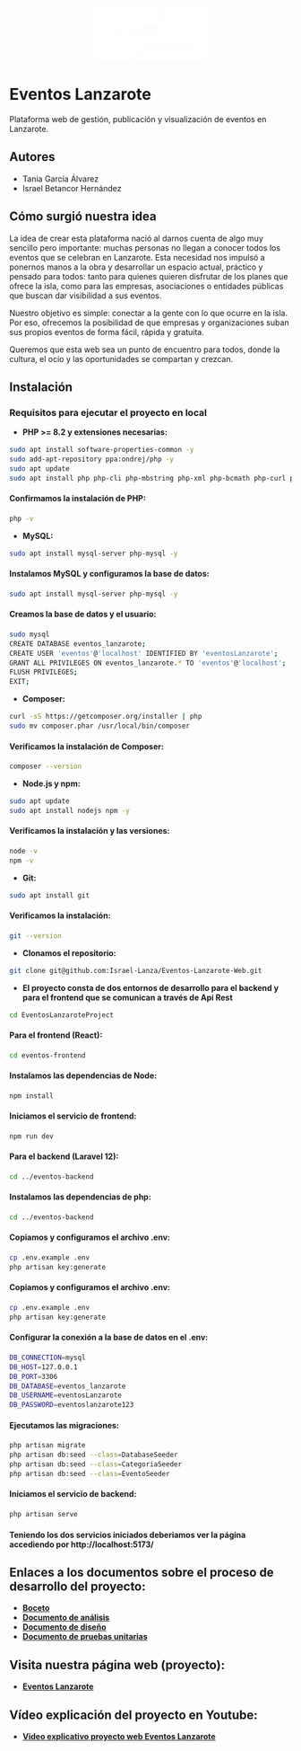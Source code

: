 <p align="center">
  <img src="eventos-frontend/src/assets/logoReadme.png" alt="Eventos Lanzarote" width="200"/>
</p>

# Eventos Lanzarote

Plataforma web de gestión, publicación y visualización de eventos en Lanzarote.



## Autores

- Tania García Álvarez  
- Israel Betancor Hernández



## Cómo surgió nuestra idea
La idea de crear esta plataforma nació al darnos cuenta de algo muy sencillo pero importante: muchas personas no llegan a conocer todos los eventos que se celebran en Lanzarote. Esta necesidad nos impulsó a ponernos manos a la obra y desarrollar un espacio actual, práctico y pensado para todos: tanto para quienes quieren disfrutar de los planes que ofrece la isla, como para las empresas, asociaciones o entidades públicas que buscan dar visibilidad a sus eventos.

Nuestro objetivo es simple: conectar a la gente con lo que ocurre en la isla. Por eso, ofrecemos la posibilidad de que empresas y organizaciones suban sus propios eventos de forma fácil, rápida y gratuita.

Queremos que esta web sea un punto de encuentro para todos, donde la cultura, el ocio y las oportunidades se compartan y crezcan.




## Instalación

### Requisitos para ejecutar el proyecto en local

- **PHP >= 8.2 y extensiones necesarias:**

```bash
sudo apt install software-properties-common -y
sudo add-apt-repository ppa:ondrej/php -y
sudo apt update
sudo apt install php php-cli php-mbstring php-xml php-bcmath php-curl php-zip unzip curl -y
```

#### Confirmamos la instalación de PHP:
```bash
php -v
```

- **MySQL:**
```bash
sudo apt install mysql-server php-mysql -y
```
#### Instalamos MySQL y configuramos la base de datos:
```bash
sudo apt install mysql-server php-mysql -y
```
#### Creamos la base de datos y el usuario:
```bash
sudo mysql
CREATE DATABASE eventos_lanzarote;
CREATE USER 'eventos'@'localhost' IDENTIFIED BY 'eventosLanzarote';
GRANT ALL PRIVILEGES ON eventos_lanzarote.* TO 'eventos'@'localhost';
FLUSH PRIVILEGES;
EXIT;
```

- **Composer:**
```bash
curl -sS https://getcomposer.org/installer | php
sudo mv composer.phar /usr/local/bin/composer
```
#### Verificamos la instalación de Composer:
```bash
composer --version
```


- **Node.js y npm:**
```bash
sudo apt update
sudo apt install nodejs npm -y
```
#### Verificamos la instalación y las versiones:
```bash
node -v
npm -v
```


- **Git:**
```bash
sudo apt install git
```
#### Verificamos la instalación:
```bash
git --version
```

- **Clonamos el repositorio:**
```bash
git clone git@github.com:Israel-Lanza/Eventos-Lanzarote-Web.git
```

- **El proyecto consta de dos entornos de desarrollo para el backend y para el frontend que se comunican a través de Api Rest**
```bash
cd EventosLanzaroteProject
```
#### Para el frontend (React):
```bash
cd eventos-frontend
```
#### Instalamos las dependencias de Node:
```bash
npm install
```
#### Iniciamos el servicio de frontend:
```bash
npm run dev
```

#### Para el backend (Laravel 12):
```bash
cd ../eventos-backend
```

#### Instalamos las dependencias de php:
```bash
cd ../eventos-backend
```
#### Copiamos y configuramos el archivo .env:
```bash
cp .env.example .env
php artisan key:generate
```

#### Copiamos y configuramos el archivo .env:
```bash
cp .env.example .env
php artisan key:generate
```

#### Configurar la conexión a la base de datos en el .env:
```bash
DB_CONNECTION=mysql
DB_HOST=127.0.0.1
DB_PORT=3306
DB_DATABASE=eventos_lanzarote
DB_USERNAME=eventosLanzarote
DB_PASSWORD=eventoslanzarote123
```

#### Ejecutamos las migraciones:
```bash
php artisan migrate
php artisan db:seed --class=DatabaseSeeder
php artisan db:seed --class=CategoriaSeeder
php artisan db:seed --class=EventoSeeder
```

#### Iniciamos el servicio de backend:
```bash
php artisan serve
```

#### Teniendo los dos servicios iniciados deberiamos ver la página accediendo por http://localhost:5173/















## Enlaces a los documentos sobre el proceso de desarrollo del proyecto:
- [**Boceto**](rutaAdoc)
- [**Documento de análisis**](https://drive.google.com/drive/folders/1zcFNSlP3zawz5vAXGavHZ80JoDi8gzl-?hl=es)
- [**Documento de diseño**](rutaAdoc)
- [**Documento de pruebas unitarias**](rutaAdoc)




## Visita nuestra página web (proyecto):
- [**Eventos Lanzarote**](https://www.eventoslanzarote.es)

## Vídeo explicación del proyecto en Youtube:
- [**Video explicativo proyecto web Eventos Lanzarote**](https://www.youtube.com/watch?v=AilzSOfRrGQ&ab_channel=TaniaGarciaAlvarez)